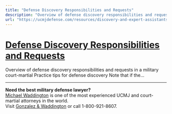 ```yaml
---
title: "Defense Discovery Responsibilities and Requests"
description: "Overview of defense discovery responsibilities and requests in a military court-martial Practice tips for defense discovery Note that if the..."
url: "https://ucmjdefense.com/resources/discovery-and-expert-assistants/defense-discovery-responsibilities-and-requests.html"
---
```


# [Defense Discovery Responsibilities and Requests](https://ucmjdefense.com/resources/discovery-and-expert-assistants/defense-discovery-responsibilities-and-requests.html)

Overview of defense discovery responsibilities and requests in a military court-martial Practice tips for defense discovery Note that if the...

---

**Need the best military defense lawyer?**  
[Michael Waddington](https://ucmjdefense.com/attorneys/michael-stewart-waddington-partner.html) is one of the most experienced UCMJ and court-martial attorneys in the world.  
Visit [Gonzalez & Waddington](https://ucmjdefense.com) or call 1-800-921-8607.
